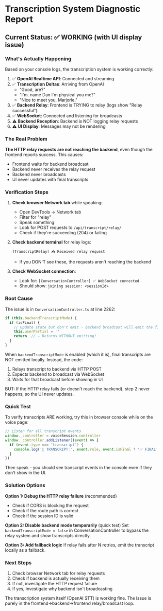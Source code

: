 # Transcription System Diagnostic Report

## Current Status: ✅ WORKING (with UI display issue)

### What's Actually Happening

Based on your console logs, the transcription system is working correctly:

1. ✅ **OpenAI Realtime API**: Connected and streaming
2. ✅ **Transcription Deltas**: Arriving from OpenAI 
   - "Good, are?"
   - "I'm. name Dan I'm physical you me?"
   - "Nice to meet you, Marjorie."
3. ✅ **Backend Relay**: Frontend is TRYING to relay (logs show "Relay successful")
4. ✅ **WebSocket**: Connected and listening for broadcasts
5. ⚠️ **Backend Reception**: Backend is NOT logging relay requests
6. ⚠️ **UI Display**: Messages may not be rendering

### The Real Problem

**The HTTP relay requests are not reaching the backend**, even though the frontend reports success. This causes:
- Frontend waits for backend broadcast
- Backend never receives the relay request
- Backend never broadcasts
- UI never updates with final transcripts

### Verification Steps

1. **Check browser Network tab** while speaking:
   - Open DevTools → Network tab
   - Filter for "relay"
   - Speak something
   - Look for POST requests to `/api/transcript/relay/`
   - Check if they're succeeding (204) or failing

2. **Check backend terminal** for relay logs:
   ```
   [TranscriptRelay] 📥 Received relay request
   ```
   - If you DON'T see these, the requests aren't reaching the backend

3. **Check WebSocket connection**:
   - Look for: `[ConversationController] ✅ WebSocket connected`
   - Should show: `joining session: <sessionId>`

### Root Cause

The issue is in `ConversationController.ts` at line 2262:

```typescript
if (this.backendTranscriptMode) {
  if (isFinal) {
    // Update state but don't emit - backend broadcast will emit the final
    this.userPartial = ''
    return  // ← Returns WITHOUT emitting!
  }
}
```

When `backendTranscriptMode` is enabled (which it is), final transcripts are NOT emitted locally. Instead, the code:
1. Relays transcript to backend via HTTP POST
2. Expects backend to broadcast via WebSocket
3. Waits for that broadcast before showing in UI

BUT: If the HTTP relay fails (or doesn't reach the backend), step 2 never happens, so the UI never updates.

### Quick Test

To verify transcripts ARE working, try this in browser console while on the voice page:

```javascript
// Listen for all transcript events
window._controller = voiceSession.controller
window._controller.addListener((event) => {
  if (event.type === 'transcript') {
    console.log('🎤 TRANSCRIPT:', event.role, event.isFinal ? '✅ FINAL' : '⏳ partial', event.text)
  }
})
```

Then speak - you should see transcript events in the console even if they don't show in the UI.

### Solution Options

**Option 1: Debug the HTTP relay failure** (recommended)
- Check if CORS is blocking the request
- Check if the route path is correct
- Check if the session ID is valid

**Option 2: Disable backend mode temporarily** (quick test)
Set `backendTranscriptMode = false` in ConversationController to bypass the relay system and show transcripts directly.

**Option 3: Add fallback logic**
If relay fails after N retries, emit the transcript locally as a fallback.

### Next Steps

1. Check browser Network tab for relay requests
2. Check if backend is actually receiving them
3. If not, investigate the HTTP request failure
4. If yes, investigate why backend isn't broadcasting

The transcription system itself (OpenAI STT) is working fine. The issue is purely in the frontend→backend→frontend relay/broadcast loop.
